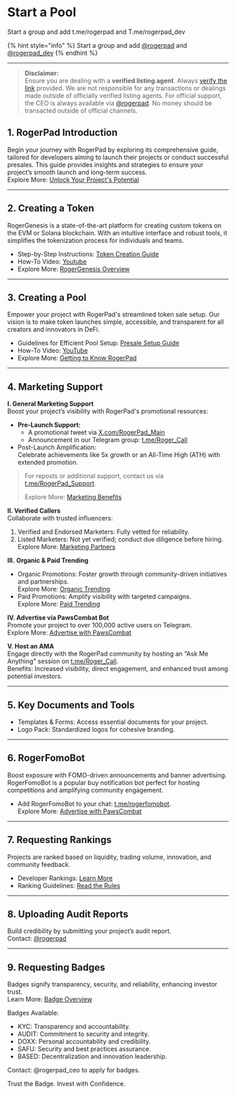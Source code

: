 # Start a Pool

Start a group and add t.me/rogerpad and T.me/rogerpad\_dev

{% hint style="info" %}
Start a group and add [@rogerpad](https://t.me/rogerpad) and [@rogerpad\_dev](https://t.me/rogerpad_dev)
{% endhint %}

***

> **Disclaimer:**\
> Ensure you are dealing with a **verified listing agent**. Always [verify the link](https://docs.rogerpad.finance/careers/bdm/verify-a-bdm/verified-bdm) provided. We are not responsible for any transactions or dealings made outside of officially verified listing agents. For official support, the CEO is always available via [@rogerpad](https://t.me/rogerpad). No money should be transacted outside of official channels.

## 1. RogerPad Introduction

Begin your journey with RogerPad by exploring its comprehensive guide, tailored for developers aiming to launch their projects or conduct successful presales. This guide provides insights and strategies to ensure your project’s smooth launch and long-term success.\
Explore More: [Unlock Your Project's Potential](https://docs.rogerpad.finance/developers-corner/unlock-your-projects-potential)

***

## 2. Creating a Token

RogerGenesis is a state-of-the-art platform for creating custom tokens on the EVM or Solana blockchain. With an intuitive interface and robust tools, it simplifies the tokenization process for individuals and teams.

* Step-by-Step Instructions: [Token Creation Guide](https://docs.rogerpad.finance/rogerpad-evm-chain/roger-genesis-evm-chain/roger-genesis-evm)
* How-To Video: [Youtube](https://youtu.be/rVmb20qyKqE)
* Explore More: [RogerGenesis Overview](https://docs.rogerpad.finance/roger-eco-system/roger-eco-system/in-development/rogerpad/roger-genesis)

***

## 3. Creating a Pool

Empower your project with RogerPad's streamlined token sale setup. Our vision is to make token launches simple, accessible, and transparent for all creators and innovators in DeFi.

* Guidelines for Efficient Pool Setup: [Presale Setup Guide](https://docs.rogerpad.finance/rogerpad-evm-chain/step-2-create-a-pool-on-evm/presale)
* How-To Video: [YouTube](https://youtu.be/IfAPrrGH02w)
* Explore More: [Getting to Know RogerPad](https://docs.rogerpad.finance/rogerpad-evm-chain/evm-chains/roger-pad-evm-chains/getting-to-know-evm)

***

## 4. Marketing Support

**I. General Marketing Support**\
Boost your project’s visibility with RogerPad's promotional resources:

* **Pre-Launch Support:**
  * A promotional tweet via [X.com/RogerPad\_Main](https://x.com/RogerPad_Main)
  * Announcement in our Telegram group: [t.me/Roger\_Call](https://t.me/Roger_Call)
* Post-Launch Amplification:\
  Celebrate achievements like 5x growth or an All-Time High (ATH) with extended promotion.

> For reposts or additional support, contact us via [t.me/RogerPad\_Support](https://t.me/RogerPad_Support).
>
> Explore More: [Marketing Benefits](https://docs.rogerpad.finance/rogerpad-evm-chain/evm-chains/roger-pad-evm-chains/benefits-of-rogerpad)

**II. Verified Callers**\
Collaborate with trusted influencers:

1. Verified and Endorsed Marketers: Fully vetted for reliability.
2. Listed Marketers: Not yet verified; conduct due diligence before hiring.\
   Explore More: [Marketing Partners](https://docs.rogerpad.finance/partners/marketing-partners)

**III.** **Organic & Paid Trending**

* Organic Promotions: Foster growth through community-driven initiatives and partnerships.\
  Explore More: [Organic Trending](https://docs.rogerpad.finance/developers-corner/trending-services/organic-trending)
* Paid Promotions: Amplify visibility with targeted campaigns.\
  Explore More: [Paid Trending](https://docs.rogerpad.finance/developers-corner/trending-services/paid-trending)

**IV. Advertise via PawsCombat Bot**\
Promote your project to over 100,000 active users on Telegram.\
Explore More: [Advertise with PawsCombat](https://docs.pawscombat.xyz/pawscombat/advertise)

**V. Host an AMA**\
Engage directly with the RogerPad community by hosting an "Ask Me Anything" session on [t.me/Roger\_Call](https://t.me/Roger_Call).\
Benefits: Increased visibility, direct engagement, and enhanced trust among potential investors.

***

## 5. Key Documents and Tools

* Templates & Forms: Access essential documents for your project.
* Logo Pack: Standardized logos for cohesive branding.

***

## 6. RogerFomoBot

Boost exposure with FOMO-driven announcements and banner advertising. RogerFomoBot is a popular buy notification bot perfect for hosting competitions and amplifying community engagement.

* Add RogerFomoBot to your chat: [t.me/rogerfomobot](https://t.me/rogerfomobot).\
  Explore More: [Advertise with PawsCombat](https://docs.pawscombat.xyz/pawscombat/advertise)

***

## 7. Requesting Rankings

Projects are ranked based on liquidity, trading volume, innovation, and community feedback.

* Developer Rankings: [Learn More](https://docs.rogerpad.finance/rankings/rankings/dev-ranking/project-rankings)
* Ranking Guidelines: [Read the Rules](https://docs.rogerpad.finance/rankings/rankings/project-rankings/guidelines-for-ranking)

***

## 8. Uploading Audit Reports

Build credibility by submitting your project’s audit report.\
Contact: [@rogerpad](https://t.me/rogerpad)

***

## 9. Requesting Badges

Badges signify transparency, security, and reliability, enhancing investor trust.\
Learn More: [Badge Overview](https://docs.rogerpad.finance)

Badges Available:

* KYC: Transparency and accountability.
* AUDIT: Commitment to security and integrity.
* DOXX: Personal accountability and credibility.
* SAFU: Security and best practices assurance.
* BASED: Decentralization and innovation leadership.

Contact: @rogerpad\_ceo to apply for badges.

Trust the Badge. Invest with Confidence.
